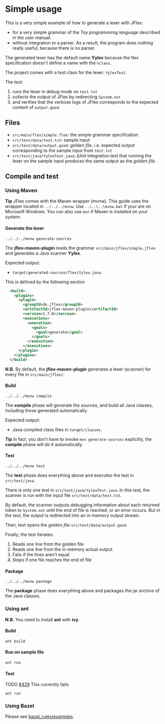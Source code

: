 # Simple usage

This is a very simple example of how to generate a lexer with JFlex:

- for a very simple grammar of the _Toy programmimg language_
  described in the user manual.
- without integration to a parser. As a result, the program
  does nothing really useful, because there is no parser.

The generated lexer has the default name **Yylex** because the flex
specification doesn't define a name with the `%class`.

The project comes with a test class for the lexer: `YylexTest`.

The test:

1. runs the lexer in debug mode on `test.txt`
2. collects the output of JFlex by redirecting `System.out`
3. and verifies that the verbose logs of JFlex corresponds to 
   the expected content of `output.good`.


## Files

* `src/main/flex/simple.flex`:
  the simple grammar specification
* `src/test/data/test.txt`:
  sample input
* `src/test/data/output.good`:
  _golden file_, i.e. expected output corresponding to the sample input from `test.txt`
* `src/test/java/YylexTest.java`:
   jUnit integration test that running the lexer on the sample input produces
   the same output as the _golden file_.


## Compile and test

### Using Maven

**Tip** JFlex comes with the Maven wrapper (mvnw).
This guide uses the wrapper located in `../../../mvnw`.
Use `..\..\..\mvnw.bat` if your are on Microsoft Windows.
You can also use `mvn` if Maven is installed on your system.


#### Generate the lexer

    ../../../mvnw generate-sources
     
The **jflex-maven-plugin** reads the grammar `src/main/jflex/simple.jflex`
and generates a Java scanner **Yylex**.
 
Expected output:

* `target/generated-sources/flex/Yylex.java`.

This is defined by the following section

```xml
  <build>
    <plugins>
      <plugin>
        <groupId>de.jflex</groupId>
        <artifactId>jflex-maven-plugin</artifactId>
        <version>1.7.0</version>
        <executions>
          <execution>
            <goals>
              <goal>generate</goal>
            </goals>
          </execution>
        </executions>
      </plugin>
    </plugins>
  </build>
```

**N.B.** By default, the **jflex-maven-plugin** generates a lexer (scanner) for every file
in `src/main/jflex/`.

#### Build

    ../../../mvnw compile
    
The **compile** phase will generate the sources, and
build all Java classes, including those generated automatically.


Expected output:

* Java compiled class files in `target/classes`.

**Tip** In fact, you don't have to invoke `mvn generate-sources` explicitly,
the **compile** phase will do it automatically.

#### Test

    ../../../mvnw test
    
The **test** phase does everything above and executes the test in `src/test/java`.

There is only one test in `src/test/java/YylexTest.java`.
In this test, the scanner is run with the input file `src/test/data/test.txt`.

By default, the scanner outputs debugging information about each  returned token to `System.out`
until the end of file is reached,  or an error occurs.
But in the test, the output is redirected into an in-memory output stream.

Then, test opens the _golden file_ `src/test/data/output.good`.

Finally, the test iterates:

1. Reads one line from the golden file
2. Reads one line from the in-memory actual output
3. Fails if the lines aren't equal
4. Stops if one file reaches the end of file


#### Package

    ../../../mvnw package
    
The **package** phase does everything above and packages the jar archive of the Java classes.


### Using ant

**N.B.** You need to install **ant** with **ivy**.

#### Build

    ant build

#### Run on sample file

    ant run
    
    
#### Test

TODO [#429](https://github.com/jflex-de/jflex/issues/429)
This currently fails

    ant run

### Using Bazel

Please see [bazel_rules/examples](https://github.com/jflex-de/bazel_rules).
